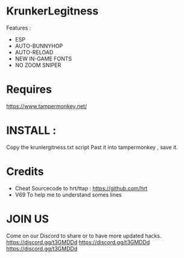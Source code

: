 # KrunkerLegitness
Features :
- ESP
- AUTO-BUNNYHOP
- AUTO-RELOAD
- NEW IN-GAME FONTS
- NO ZOOM SNIPER

# Requires
https://www.tampermonkey.net/ 

# INSTALL :
Copy the krunlergitness.txt script 
Past it into tampermonkey , save it.

# Credits 
- Cheat Sourcecode to hrt/ttap : https://github.com/hrt
- V69 To help me to understand somes lines

# JOIN US 
Come on our Discord to share or to have more updated hacks.
https://discord.gg/t3GMDDd
https://discord.gg/t3GMDDd
https://discord.gg/t3GMDDd

